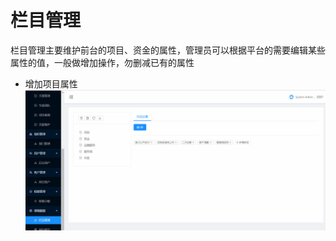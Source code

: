 # 栏目管理
栏目管理主要维护前台的项目、资金的属性，管理员可以根据平台的需要编辑某些属性的值，一般做增加操作，勿删减已有的属性
 * 增加项目属性
 ![增加项目属性](https://raw.githubusercontent.com/atlanteem/user_manual_admin/master/lvyoto/files/新增项目字段选项.gif)
